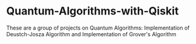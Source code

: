 # Quantum-Algorithms-with-Qiskit
These are a group of projects on Quantum Algorithms:
Implementation of Deustch-Josza Algorithm and
Implementation of Grover's Algorithm
